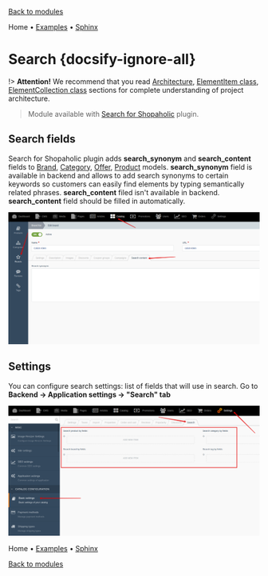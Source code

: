 [Back to modules](modules/home.md)

Home
• [Examples](modules/search/examples/examples.md)
• [Sphinx](modules/search/sphinx/sphinx.md)

# Search {docsify-ignore-all}

!> **Attention!**  We recommend that you read [Architecture](architecture/architecture), [ElementItem class](architecture/item-class/item-class.md),
[ElementCollection class](architecture/collection-class/collection-class.md) sections for complete understanding of  project architecture.

> Module available with [Search for Shopaholic](plugins/home#search-for-shopaholic) plugin.

## Search fields

Search for Shopaholic plugin adds **search_synonym** and **search_content** fields to
[Brand](modules/brand/model/model), [Category](modules/category/model/model),
[Offer](modules/offer/model/model), [Product](modules/product/model/model)
models.
**search_synonym** field is available in backend and allows to add search synonyms
to certain keywords so customers can easily find elements by typing semantically related phrases.
**search_content** filed isn't available in backend. **search_content** field should be filled in automatically. 

![](./../../assets/images/backend-brand-4.png)

## Settings

You can configure search settings: list of fields that will use in search. 
Go to **Backend -> Application settings -> "Search" tab**

![](./../../assets/images/backend-settings-14.png)

Home
• [Examples](modules/search/examples/examples.md)
• [Sphinx](modules/search/sphinx/sphinx.md)

[Back to modules](modules/home.md)
